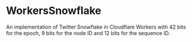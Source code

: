 # WorkersSnowflake
An implementation of Twitter Snowflake in Cloudflare Workers with 42 bits for the epoch, 9 bits for the node ID and 12 bits for the sequence ID.
